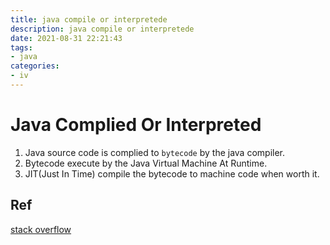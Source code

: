 ```yaml
---
title: java compile or interpretede
description: java compile or interpretede
date: 2021-08-31 22:21:43
tags:
- java
categories:
- iv
---
```


# Java Complied Or Interpreted

1. Java source code is complied to `bytecode` by 
the java compiler.
2. Bytecode execute by the Java Virtual Machine At Runtime.
3. JIT(Just In Time) compile the bytecode to machine code when worth it.






## Ref
[stack overflow](https://stackoverflow.com/questions/1326071/is-java-a-compiled-or-an-interpreted-programming-language)